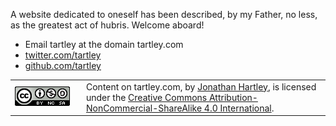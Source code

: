 <!--
.. title: About tartley.com
.. slug: about
.. date: 2020-06-11 16:12:34 UTC-05:00
.. link: 
.. description: 
.. type: text
.. author: Jonathan Hartley
-->

A website dedicated to oneself has been described, by my Father, no less, as the greatest act of hubris. Welcome aboard!

* Email tartley at the domain tartley.com
* [twitter.com/tartley](https://twitter.com/tartley)
* [github.com/tartley](https://github.com/tartley)

<table><tr><td width=100><a rel="license" href="http://creativecommons.org/licenses/by-nc-sa/4.0/"><img alt="Creative Commons License" style="border-width:0" src="/files/2020/creative-commons-by-nc-sa.png" /></a></td/><td><span xmlns:dct="http://purl.org/dc/terms/" property="dct:title">Content on tartley.com</span>, by <a xmlns:cc="http://creativecommons.org/ns#" href="mailto://tartley @ the domain tartley dot com" property="cc:attributionName" rel="cc:attributionURL">Jonathan Hartley</a>, is licensed under the <a rel="license" href="http://creativecommons.org/licenses/by-nc-sa/4.0/">Creative Commons Attribution-NonCommercial-ShareAlike 4.0 International</a>.</td></tr></table>

<br />

